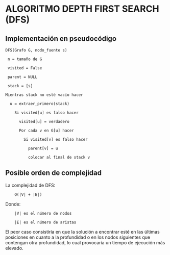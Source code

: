 # ALGORITMO DEPTH FIRST SEARCH (DFS)

## Implementación en pseudocódigo
   
    DFS(Grafo G, nodo_fuente s)
   
     n = tamaño de G 
   
     visited = False
   
     parent = NULL 
   
     stack = [s] 
   
    Mientras stack no esté vacío hacer
   
      u = extraer_primero(stack)
   
        Si visited[u] es falso hacer
     
          visited[u] = verdadero
     
          Por cada v en G[u] hacer
       
            Si visited[v] es falso hacer
         
              parent[v] = u
           
              colocar al final de stack v 
           
           

## Posible orden de complejidad

La complejidad de DFS:

        O(|V| + |E|)

Donde:

        |V| es el número de nodos
        
        |E| es el número de aristas


El peor caso consistiría en que la solución a encontrar esté en las últimas posiciones en cuanto a la profundidad o en los nodos siguientes que contengan otra profundidad, lo cual provocaría un tiempo de ejecución más elevado.
